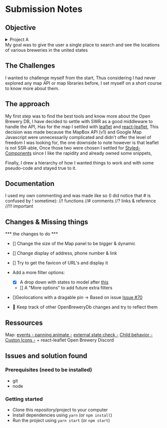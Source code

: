 # Submission Notes

## Objective

<details>
<summary>Project A</summary>
The client wants to create a web app that allows users to browse and view breweries. They have proposed using [this API](https://www.openbrewerydb.org/).
</details>
My goal was to give the user a single place to search and see the locations of various breweries in the united states

## The Challenges

I wanted to challenge myself from the start,
Thus considering I had never explored any map API or map libraries before,
I set myself on a short course to know more about them.

## The approach

My first step was to find the best tools and know more about the Open Brewery DB,
I have decided to settle with SWR as a good middleware to handle the API,
Has for the map I settled with [leaflet](https://leafletjs.com/) and [react-leaflet](https://react-leaflet.js.org/),
This decision was made because the MapBox API (v1) and Google Map Javascript were unnecessarily complicated and didn't offer the level of freedom I was looking for, 
the one downside to note however is that leaflet is not SSR-able,
Once those two were chosen I settled for [Styled-Components](https://styled-components.com/showcase) since I like the rapidity and already owned some snippets,

Finally, I drew a hierarchy of how I wanted things to work and with some pseudo-code and stayed true to it.

## Documentation
I used my own commenting and was made like so (I did notice that # is confused by ! sometime):
//! functions
//# comments
//? links & reference
//!!! important


## Changes & Missing things
*** the changes to do ***
- [] Change the size of the Map panel to be bigger & dynamic
- [] Change display of address, phone number & link
- [] Try to get the favicon of URL's and display it

- Add a more filter options:
  - [X] A drop down with states to model after [this](https://inkplant.com/code/state-latitudes-longitudes)
  - [] A "More options" to add future extra filters

- []Geolocations with a dragable pin -> Based on issue [Issue #70](https://github.com/openbrewerydb/openbrewerydb-rails-api/issues/70#issue-912366562)
- 🦔 Keep track of other OpenBreweryDb changes and try to reflect them 

## Ressources
Map:
[events - ](https://react-leaflet.js.org/docs/example-events)
[panning animate -](https://react-leaflet.js.org/docs/example-animated-panning)
[external state check -](https://react-leaflet.js.org/docs/example-external-state)
[Child behavior -](https://react-leaflet.js.org/docs/api-components/#evented-behavior)
[Custon Icons -](https://leafletjs.com/examples/custom-icons/) + react-leaflet
Open Brewery Discord


## Issues and solution found



### Prerequisites (need to be installed)
  - git
  - node

### Getting started
  - Clone this repository/project to your computer
  - Install dependencies using `yarn` (or `npm install`)
  - Run the project using `yarn start` (or `npm start`)

